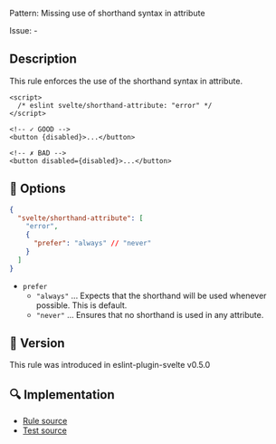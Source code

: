 Pattern: Missing use of shorthand syntax in attribute

Issue: -

## Description

This rule enforces the use of the shorthand syntax in attribute.

```svelte
<script>
  /* eslint svelte/shorthand-attribute: "error" */
</script>

<!-- ✓ GOOD -->
<button {disabled}>...</button>

<!-- ✗ BAD -->
<button disabled={disabled}>...</button>
```

## :wrench: Options

```json
{
  "svelte/shorthand-attribute": [
    "error",
    {
      "prefer": "always" // "never"
    }
  ]
}
```

- `prefer`
  - `"always"` ... Expects that the shorthand will be used whenever possible. This is default.
  - `"never"` ... Ensures that no shorthand is used in any attribute.

## :rocket: Version

This rule was introduced in eslint-plugin-svelte v0.5.0

## :mag: Implementation

- [Rule source](https://github.com/sveltejs/eslint-plugin-svelte/blob/main/src/rules/shorthand-attribute.ts)
- [Test source](https://github.com/sveltejs/eslint-plugin-svelte/blob/main/tests/src/rules/shorthand-attribute.ts)
